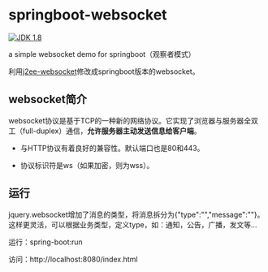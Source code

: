 # springboot-websocket
[![JDK 1.8](https://img.shields.io/badge/JDK-1.8-green.svg "JDK 1.8")]()

a simple websocket demo for springboot（观察者模式）

利用[j2ee-websocket](https://github.com/svili365/j2ee-websocket.git)修改成springboot版本的websocket。


## websocket简介

websocket协议是基于TCP的一种新的网络协议。它实现了浏览器与服务器全双工（full-duplex）通信，**允许服务器主动发送信息给客户端**。

* 与HTTP协议有着良好的兼容性。默认端口也是80和443。

* 协议标识符是ws（如果加密，则为wss）。

## 运行

jquery.websocket增加了消息的类型，将消息拆分为{"type":"","message":""}。
这样更灵活，可以根据业务类型，定义type，如：通知，公告，广播，发文等...

运行：spring-boot:run

访问：http://localhost:8080/index.html





